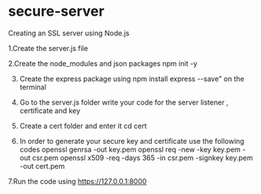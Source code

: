 ﻿# secure-server
Creating an SSL server using Node.js

1.Create the server.js file

2.Create the node_modules and json packages
          npm init -y
          
3. Create the express package using 
         npm install express --save" on the terminal
         
4. Go to the server.js folder write your code for the server listener , certificate and key
5.  Create a cert folder  and enter it 
          cd cert

6. In order to generate your secure key and certificate use the following codes
          openssl genrsa -out key.pem
          openssl req -new -key key.pem -out csr.pem
          openssl x509 -req -days 365 -in csr.pem -signkey key.pem -out cert.pem
        
7.Run the code  using https://127.0.0.1:8000
